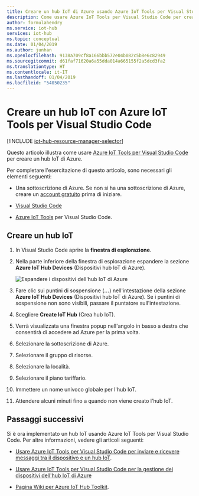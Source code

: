 ```yaml
---
title: Creare un hub IoT di Azure usando Azure IoT Tools per Visual Studio Code | Microsoft Docs
description: Come usare Azure IoT Tools per Visual Studio Code per creare un hub IoT.
author: formulahendry
ms.service: iot-hub
services: iot-hub
ms.topic: conceptual
ms.date: 01/04/2019
ms.author: junhan
ms.openlocfilehash: 9138a709cf8a166bbb572e04b082c5b8e6c82949
ms.sourcegitcommit: d61faf71620a6a55dda014a665155f2a5dcd3fa2
ms.translationtype: HT
ms.contentlocale: it-IT
ms.lasthandoff: 01/04/2019
ms.locfileid: "54050235"
---
```

# <a name="create-an-iot-hub-using-the-azure-iot-tools-for-visual-studio-code"></a>Creare un hub IoT con Azure IoT Tools per Visual Studio Code

[!INCLUDE [iot-hub-resource-manager-selector](../../includes/iot-hub-resource-manager-selector.md)]

Questo articolo illustra come usare [Azure IoT Tools per Visual Studio Code](https://marketplace.visualstudio.com/items?itemName=vsciot-vscode.azure-iot-tools) per creare un hub IoT di Azure. 

Per completare l'esercitazione di questo articolo, sono necessari gli elementi seguenti:

- Una sottoscrizione di Azure. Se non si ha una sottoscrizione di Azure, creare un [account gratuito](https://azure.microsoft.com/free/?WT.mc_id=A261C142F) prima di iniziare.

- [Visual Studio Code](https://code.visualstudio.com/)

- [Azure IoT Tools](https://marketplace.visualstudio.com/items?itemName=vsciot-vscode.azure-iot-tools) per Visual Studio Code.

## <a name="create-an-iot-hub"></a>Creare un hub IoT

1. In Visual Studio Code aprire la **finestra di esplorazione**.

2. Nella parte inferiore della finestra di esplorazione espandere la sezione **Azure IoT Hub Devices** (Dispositivi hub IoT di Azure). 

   ![Espandere i dispositivi dell'hub IoT di Azure](./media/iot-hub-create-use-iot-toolkit/azure-iot-hub-devices.png)

3. Fare clic sui puntini di sospensione (**...**) nell'intestazione della sezione **Azure IoT Hub Devices** (Dispositivi hub IoT di Azure). Se i puntini di sospensione non sono visibili, passare il puntatore sull'intestazione. 

4. Scegliere **Create IoT Hub** (Crea hub IoT).

5. Verrà visualizzata una finestra popup nell'angolo in basso a destra che consentirà di accedere ad Azure per la prima volta.

6. Selezionare la sottoscrizione di Azure. 

7. Selezionare il gruppo di risorse.

8. Selezionare la località.

9. Selezionare il piano tariffario.

10. Immettere un nome univoco globale per l'hub IoT.

11. Attendere alcuni minuti fino a quando non viene creato l'hub IoT.

## <a name="next-steps"></a>Passaggi successivi

Si è ora implementato un hub IoT usando Azure IoT Tools per Visual Studio Code. Per altre informazioni, vedere gli articoli seguenti:

* [Usare Azure IoT Tools per Visual Studio Code per inviare e ricevere messaggi tra il dispositivo e un hub IoT](iot-hub-vscode-iot-toolkit-cloud-device-messaging.md).

* [Usare Azure IoT Tools per Visual Studio Code per la gestione dei dispositivi dell'hub IoT di Azure](iot-hub-device-management-iot-toolkit.md)

* [Pagina Wiki per Azure IoT Hub Toolkit](https://github.com/microsoft/vscode-azure-iot-toolkit/wiki).
